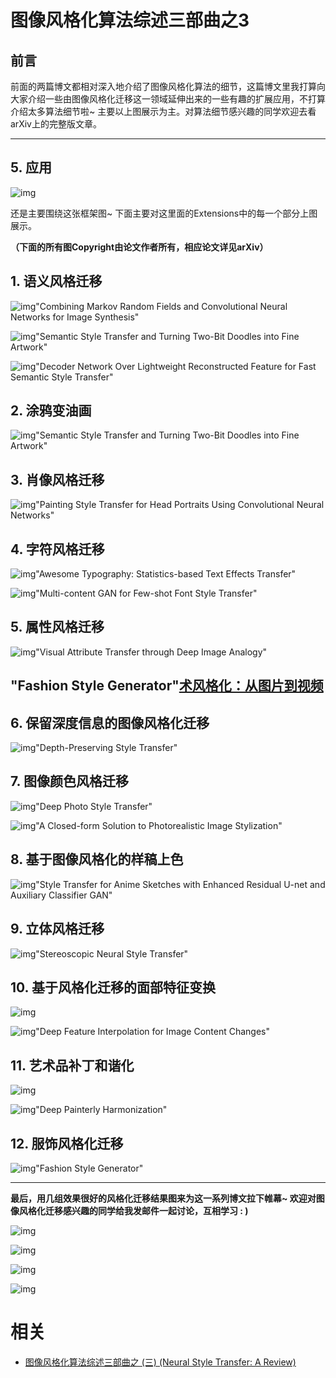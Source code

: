 
# 图像风格化算法综述三部曲之3

## **前言**

前面的两篇博文都相对深入地介绍了图像风格化算法的细节，这篇博文里我打算向大家介绍一些由图像风格化迁移这一领域延伸出来的一些有趣的扩展应用，不打算介绍太多算法细节啦~ 主要以上图展示为主。对算法细节感兴趣的同学欢迎去看arXiv上的完整版文章。

------

## **5. 应用**

![img](https://pic1.zhimg.com/80/v2-47b627fb232418ac2502582309260570_hd.jpg)

还是主要围绕这张框架图~ 下面主要对这里面的Extensions中的每一个部分上图展示。

**（下面的所有图Copyright由论文作者所有，相应论文详见arXiv）**

## **1. 语义风格迁移**

![img](https://pic4.zhimg.com/80/v2-7a01922382d3adcdfac99b175e78ed3f_hd.jpg)"Combining Markov Random Fields and Convolutional Neural Networks for Image Synthesis"

![img](https://pic3.zhimg.com/80/v2-3b96ca4f5ab9f6862e6320981162282a_hd.jpg)"Semantic Style Transfer and Turning Two-Bit Doodles into Fine Artwork"

![img](https://pic2.zhimg.com/80/v2-80813f1ede193a1c581d325406dfd595_hd.jpg)"Decoder Network Over Lightweight Reconstructed Feature for Fast Semantic Style Transfer"

## **2. 涂鸦变油画**

![img](https://pic1.zhimg.com/80/v2-848fda7bccf50328ce549bae87a20758_hd.jpg)"Semantic Style Transfer and Turning Two-Bit Doodles into Fine Artwork"

## **3. 肖像风格迁移**

![img](https://pic2.zhimg.com/80/v2-c65ea296b4d9329e19545cc9455ad281_hd.jpg)"Painting Style Transfer for Head Portraits Using Convolutional Neural Networks"

## **4. 字符风格迁移**

![img](https://pic4.zhimg.com/80/v2-da66b532d7a915d767133661e289f4e3_hd.jpg)"Awesome Typography: Statistics-based Text Effects Transfer"

![img](https://pic3.zhimg.com/80/v2-4c07109d4832ff7e96d7daee374a35c6_hd.jpg)"Multi-content GAN for Few-shot Font Style Transfer"

## **5. 属性风格迁移**

![img](https://pic4.zhimg.com/80/v2-e324673bc23eedd8448a1e7ab27e28af_hd.jpg)"Visual Attribute Transfer through Deep Image Analogy"

## "Fashion Style Generator"[术风格化：从图片到视频](https://zhuanlan.zhihu.com/p/27512619)

## **6. 保留深度信息的图像风格化迁移**

![img](https://pic1.zhimg.com/80/v2-3af3576b467e9458ebf9aa68c2616810_hd.jpg)"Depth-Preserving Style Transfer"

## **7. 图像颜色风格迁移**

![img](https://pic1.zhimg.com/80/v2-8a72f0b3b0592fa6896d58d9574d7e48_hd.jpg)"Deep Photo Style Transfer"

![img](https://pic2.zhimg.com/80/v2-b6c0876730730d9a639cddda1f2b9241_hd.jpg)"A Closed-form Solution to Photorealistic Image Stylization"

## **8. 基于图像风格化的样稿上色**

![img](https://pic2.zhimg.com/80/v2-c9b9a4b3f35e057f13bfebcedadb503d_hd.jpg)"Style Transfer for Anime Sketches with Enhanced Residual U-net and Auxiliary Classifier GAN"

## **9. 立体风格迁移**

![img](https://pic4.zhimg.com/80/v2-f16386d03da26a007bdb559427203b37_hd.jpg)"Stereoscopic Neural Style Transfer"

## **10. 基于风格化迁移的面部特征变换**

![img](https://pic4.zhimg.com/80/v2-3d5f65243978edde52eaf4c0901ddd73_hd.jpg)

![img](https://pic1.zhimg.com/80/v2-2d1178cb5f0a5e65482a6f8e9401df34_hd.jpg)"Deep Feature Interpolation for Image Content Changes"

## **11. 艺术品补丁和谐化**

![img](https://pic2.zhimg.com/80/v2-cff4c6fc8fdc02a0ab0e2f3b9c294645_hd.jpg)

![img](https://pic4.zhimg.com/80/v2-2f369db87f0f1b491419d959dea0a6bb_hd.jpg)"Deep Painterly Harmonization"

## **12. 服饰风格化迁移**

![img](https://pic1.zhimg.com/80/v2-aeb1a2049376cba5f0fdcd82fbaa0f18_hd.jpg)"Fashion Style Generator"

------

**最后，用几组效果很好的风格化迁移结果图来为这一系列博文拉下帷幕~ 欢迎对图像风格化迁移感兴趣的同学给我发邮件一起讨论，互相学习 : )**

![img](https://pic2.zhimg.com/80/v2-c3dccf7267b6b5ef38c96326beb785b5_hd.jpg)

![img](https://pic2.zhimg.com/80/v2-d614c87b6581cad71e56f364ab136231_hd.jpg)

![img](https://pic2.zhimg.com/80/v2-3cda45d5a520bed52aa99e976a4213d1_hd.jpg)

![img](https://pic2.zhimg.com/80/v2-7c384cd990e22f85eee62585232dfccd_hd.jpg)


# 相关

- [图像风格化算法综述三部曲之 (三) (Neural Style Transfer: A Review)](https://zhuanlan.zhihu.com/p/36731600)
